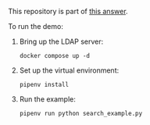 This repository is part of [this answer](https://stackoverflow.com/a/76831533/147356https://stackoverflow.com/a/76831533/147356).

To run the demo:

1. Bring up the LDAP server:

    ```
    docker compose up -d
    ```

1. Set up the virtual environment:

    ```
    pipenv install
    ```

1. Run the example:

    ```
    pipenv run python search_example.py
    ```
